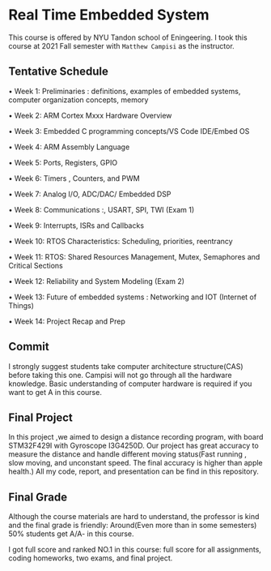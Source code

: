 # Real Time Embedded System

This course is offered by NYU Tandon school of Eningeering. I took this course at 2021 Fall semester with `Matthew Campisi` as the instructor. 



## Tentative Schedule

• Week 1: Preliminaries : definitions, examples of embedded systems, computer organization 
concepts, memory

• Week 2: ARM Cortex Mxxx Hardware Overview

• Week 3: Embedded C programming concepts/VS Code IDE/Embed OS

• Week 4: ARM Assembly Language

• Week 5: Ports, Registers, GPIO

• Week 6: Timers , Counters, and PWM

• Week 7: Analog I/O, ADC/DAC/ Embedded DSP

• Week 8: Communications :, USART, SPI, TWI (Exam 1)

• Week 9: Interrupts, ISRs and Callbacks

• Week 10: RTOS Characteristics: Scheduling, priorities, reentrancy

• Week 11: RTOS: Shared Resources Management, Mutex, Semaphores and Critical Sections

• Week 12: Reliability and System Modeling (Exam 2)

• Week 13: Future of embedded systems : Networking and IOT (Internet of Things)

• Week 14: Project Recap and Prep



## Commit

I strongly suggest students take computer architecture structure(CAS) before taking this one. Campisi will not go through all the hardware knowledge. Basic understanding of computer hardware is required if you want to get A in this course. 



## Final Project

In this project ,we aimed to design a distance recording program, with board STM32F429I with Gyroscope I3G4250D. Our project has great accuracy to measure the distance and handle different moving status(Fast running , slow moving, and unconstant speed. The final accuracy is higher than apple health.) All my code, report, and presentation can be find in this repository. 



## Final Grade

Although the course materials are hard to understand, the professor is kind and the final grade is friendly: Around(Even more than in some semesters) 50% students get A/A- in this course.

I got full score and ranked NO.1 in this course: full score for all assignments, coding homeworks, two exams, and final project.

